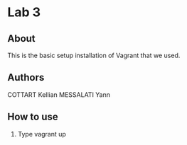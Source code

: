 # Lab 3

## About

This is the basic setup installation of Vagrant that we used.

## Authors

COTTART Kellian
MESSALATI Yann

## How to use

1. Type vagrant up
